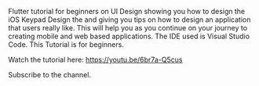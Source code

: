 Flutter tutorial for beginners on UI Design showing you how to design the iOS Keypad Design the and giving you tips on how to design an application that users really like. This will help you as you continue on your journey to creating mobile and web based applications. The IDE used is Visual Studio Code. This Tutorial is for beginners.

Watch the tutorial here: https://youtu.be/6br7a-Q5cus

Subscribe to the channel.
